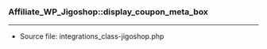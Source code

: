 ### Affiliate_WP_Jigoshop::display_coupon_meta_box

----

- Source file: integrations_class-jigoshop.php